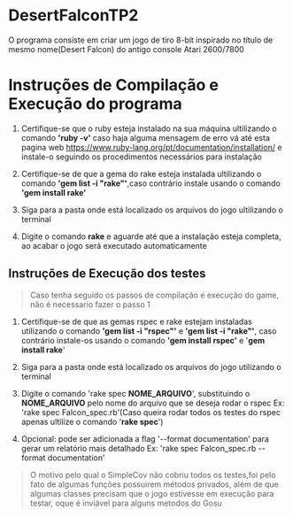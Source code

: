 # DesertFalconTP2
O programa consiste em criar um jogo de tiro 8-bit inspirado no título de mesmo nome(Desert Falcon) do antigo console Atari 2600/7800

# Instruções de Compilação e Execução do programa
1. Certifique-se que o ruby esteja instalado na sua máquina ultilizando o comando <b>'ruby -v'</b> caso haja alguma mensagem de erro vá até esta pagina web https://www.ruby-lang.org/pt/documentation/installation/ e instale-o seguindo os procedimentos necessários para instalação

2. Certifique-se de que a gema do rake esteja instalada ultilizando o comando <b>'gem list -i "rake"'</b>,caso contrário instale usando o comando <b>'gem install rake'</b>

3. Siga para a pasta onde está localizado os arquivos do jogo ultilizando o terminal

4. Digite o comando <b>rake</b> e aguarde até que a instalação esteja completa, ao acabar o jogo será executado automaticamente

## Instruções de Execução dos testes
> Caso tenha seguido os passos de compilação e execução do game, não é necessario fazer o passo 1 

1. Certifique-se de que as gemas rspec e rake estejam instaladas utilizando o comando <b>'gem list -i "rspec"'</b> e <b>'gem list -i "rake"'</b>, caso contrário instale-os usando o comando <b>'gem install rspec'</b> e '<b>gem install rake</b>'

2. Siga para a pasta onde está localizado os arquivos do jogo utilizando o terminal

3. Digite o comando 'rake spec <b>NOME_ARQUIVO</b>', substituindo o <b>NOME_ARQUIVO</b> pelo nome do arquivo
que se deseja rodar o rspec
Ex: 'rake spec Falcon_spec.rb'(Caso queira rodar todos os testes do rspec apenas ultilize o comando '<b>rake spec</b>')

4. Opcional: pode ser adicionada a flag '--format documentation' para gerar um relatório mais detalhado
Ex: 'rake spec Falcon_spec.rb  --format documentation'

> O motivo pelo qual o SimpleCov não cobriu todos os testes,foi pelo fato de algumas funções possuirem métodos privados, além de que algumas classes precisam que o jogo estivesse em execução para testar, oque é inviável para alguns metodos do Gosu
